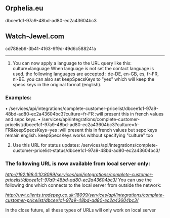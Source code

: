 ## Orphelia.eu

dbcee1c1-97a9-48bd-ad80-ec2a43604bc3

## Watch-Jewel.com

cd788eb9-3b41-4163-9f9d-49d6c588241a

---

1. You can now apply a language to the URL query like this: culture=language
   When language is not set the contact language is used.
   the following languages are accepted : de-DE, en-GB, es, fr-FR, nl-BE.
   you can also set keepSpecsKeys to "yes" which will keep the specs keys in the original format (english).

### Examples:

• /services/api/integrations/complete-customer-pricelist/dbcee1c1-97a9-48bd-ad80-ec2a43604bc3?culture=fr-FR :will present this in french values and sepc keys.
• /services/api/integrations/complete-customer-pricelist/dbcee1c1-97a9-48bd-ad80-ec2a43604bc3?culture=fr-FR&keepSpecsKeys=yes :will present this in french values but sepc keys remain english.
keepSpecsKeys works without specifying "culture" too

2. Use this URL for status updates: /services/api/integrations/complete-customer-pricelist-status/dbcee1c1-97a9-48bd-ad80-ec2a43604bc3/

### The following URL is now available from local server only:

_http://192.168.0.10:8099/services/api/integrations/complete-customer-pricelist/dbcee1c1-97a9-48bd-ad80-ec2a43604bc3/_
You can use the following dns which connects to the local server from outside the network:

_http://uwt.clients.tradepeg.co.uk:18099/services/api/integrations/complete-customer-pricelist/dbcee1c1-97a9-48bd-ad80-ec2a43604bc3/_

In the close future, all these types of URLs will only work on local server
